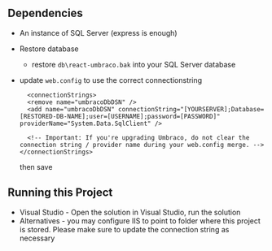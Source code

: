 ## Dependencies

- An instance of SQL Server (express is enough)
- Restore database
  - restore `db\react-umbraco.bak` into your SQL Server database
- update `web.config` to use the correct connectionstring

  ```
    <connectionStrings>
    <remove name="umbracoDbDSN" />
    <add name="umbracoDbDSN" connectionString="[YOURSERVER];Database=[RESTORED-DB-NAME];user=[USERNAME];password=[PASSWORD]" providerName="System.Data.SqlClient" />

    <!-- Important: If you're upgrading Umbraco, do not clear the connection string / provider name during your web.config merge. -->
  </connectionStrings>
  ```

  then save

## Running this Project

- Visual Studio - Open the solution in Visual Studio, run the solution
- Alternatives - you may configure IIS to point to folder where this project is stored. Please make sure to update the connection string as necessary

